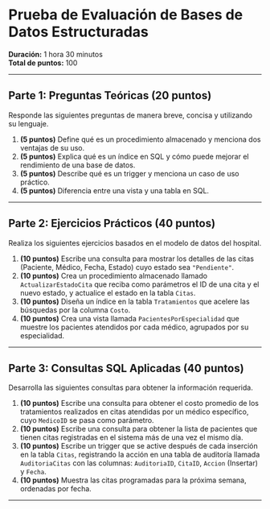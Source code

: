 # Prueba de Evaluación de Bases de Datos Estructuradas

**Duración:** 1 hora 30 minutos  
**Total de puntos:** 100

---

## Parte 1: Preguntas Teóricas (20 puntos)
Responde las siguientes preguntas de manera breve, concisa y utilizando su lenguaje.

1. **(5 puntos)** Define qué es un procedimiento almacenado y menciona dos ventajas de su uso.
2. **(5 puntos)** Explica qué es un índice en SQL y cómo puede mejorar el rendimiento de una base de datos.
3. **(5 puntos)** Describe qué es un trigger y menciona un caso de uso práctico.
4. **(5 puntos)** Diferencia entre una vista y una tabla en SQL.

---

## Parte 2: Ejercicios Prácticos (40 puntos)
Realiza los siguientes ejercicios basados en el modelo de datos del hospital.

1. **(10 puntos)** Escribe una consulta para mostrar los detalles de las citas (Paciente, Médico, Fecha, Estado) cuyo estado sea `"Pendiente"`.
2. **(10 puntos)** Crea un procedimiento almacenado llamado `ActualizarEstadoCita` que reciba como parámetros el ID de una cita y el nuevo estado, y actualice el estado en la tabla `Citas`.
3. **(10 puntos)** Diseña un índice en la tabla `Tratamientos` que acelere las búsquedas por la columna `Costo`.
4. **(10 puntos)** Crea una vista llamada `PacientesPorEspecialidad` que muestre los pacientes atendidos por cada médico, agrupados por su especialidad.

---

## Parte 3: Consultas SQL Aplicadas (40 puntos)
Desarrolla las siguientes consultas para obtener la información requerida.

1. **(10 puntos)** Escribe una consulta para obtener el costo promedio de los tratamientos realizados en citas atendidas por un médico específico, cuyo `MedicoID` se pasa como parámetro.
2. **(10 puntos)** Escribe una consulta para obtener la lista de pacientes que tienen citas registradas en el sistema más de una vez el mismo día.
3. **(10 puntos)** Escribe un trigger que se active después de cada inserción en la tabla `Citas`, registrando la acción en una tabla de auditoría llamada `AuditoriaCitas` con las columnas: `AuditoriaID`, `CitaID`, `Accion` (Insertar) y `Fecha`.
4. **(10 puntos)** Muestra las citas programadas para la próxima semana, ordenadas por fecha.

---
